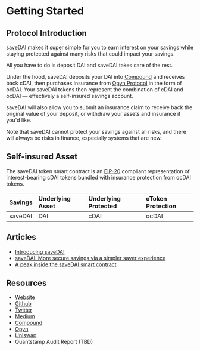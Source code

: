 # Getting Started

## Protocol Introduction

saveDAI makes it super simple for you to earn interest on your savings while staying protected against many risks that could impact your savings.

All you have to do is deposit DAI and saveDAI takes care of the rest.

Under the hood, saveDAI deposits your DAI into [Compound](https://compound.finance/) and receives back cDAI, then purchases insurance from [Opyn Protocol](https://www.opyn.co/) in the form of ocDAI. Your saveDAI tokens then represent the combination of cDAI and ocDAI — effectively a self-insured savings account.

saveDAI will also allow you to submit an insurance claim to receive back the original value of your deposit, or withdraw your assets and insurance if you'd like.

Note that saveDAI cannot protect your savings against all risks, and there will always be risks in finance, especially systems that are new.

## Self-insured Asset

The saveDAI token smart contract is an [EIP-20](https://eips.ethereum.org/EIPS/eip-20) compliant representation of interest-bearing cDAI tokens bundled with insurance protection from ocDAI tokens.

| Savings | Underlying Asset | Underlying Protected | oToken Protection |
| :--- | :--- | :--- | :--- |
| saveDAI | DAI | cDAI | ocDAI |

## Articles

* [Introducing saveDAI](https://medium.com/savedai/coming-soon-savedai-98c5cb046e98)
* [saveDAI: More secure savings via a simpler saver experience](https://medium.com/savedai/savedai-more-secure-savings-via-a-simpler-saver-experience-3fb4274ecf68)
* [A peak inside the saveDAI smart contract](https://medium.com/@spengrah/9b0316c26de)

## Resources

* [Website](https://savedai.xyz/)
* [Github](https://github.com/save-dai)
* [Twitter](https://twitter.com/save_dai)
* [Medium](https://medium.com/savedai)
* [Compound](https://compound.finance/)
* [Opyn](https://opyn.co/#/)
* [Uniswap](https://uniswap.org/)
* Quantstamp Audit Report \(TBD\)


